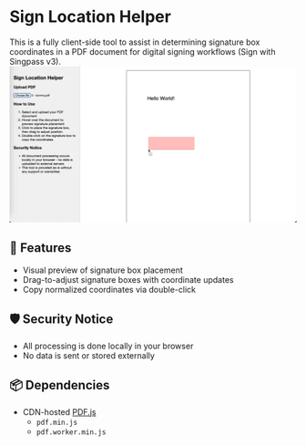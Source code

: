# Sign Location Helper
This is a fully client-side tool to assist in determining signature box coordinates in a PDF document for digital signing workflows (Sign with Singpass v3).
![User Manual](manual.gif)



## 🧩 Features
- Visual preview of signature box placement
- Drag-to-adjust signature boxes with coordinate updates
- Copy normalized coordinates via double-click

## 🛡️ Security Notice
- All processing is done locally in your browser
- No data is sent or stored externally

## 📦 Dependencies
- CDN-hosted [PDF.js](https://cdnjs.com/libraries/pdf.js)
  - `pdf.min.js`
  - `pdf.worker.min.js`
  
